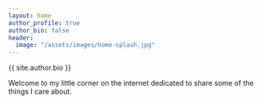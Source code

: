 ```yaml
---
layout: home
author_profile: true
author_bio: false
header:
  image: "/assets/images/home-splash.jpg"
---
```


{{ site.author.bio }}

Welcome to my little corner on the internet dedicated to share some of the things I care about.
